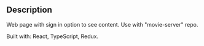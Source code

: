 ## Description

Web page with sign in option to see content.
Use with "movie-server" repo.

Built with: React, TypeScript, Redux.
